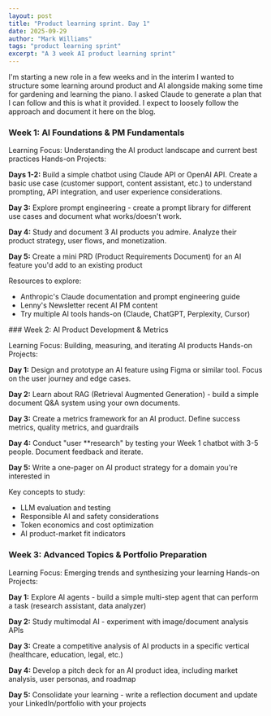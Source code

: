 ```yaml
---
layout: post
title: "Product learning sprint. Day 1"
date: 2025-09-29
author: "Mark Williams"
tags: "product learning sprint"
excerpt: "A 3 week AI product learning sprint"
---
```


I'm starting a new role in a few weeks and in the interim I wanted  to structure some learning around product and AI alongside making  some time for gardening and learning the piano. I asked Claude to  generate a plan that I can follow and this is what it provided. I expect to loosely follow the approach and document it here on the blog.


### Week 1: AI Foundations & PM Fundamentals

Learning Focus: Understanding the AI product landscape and current best practices
Hands-on Projects:

**Days 1-2:** Build a simple chatbot using Claude API or OpenAI API. Create a basic use case (customer support, content assistant, etc.) to understand prompting, API integration, and user experience considerations.

**Day 3:** Explore prompt engineering - create a prompt library for different use cases and document what works/doesn't work.

**Day 4:** Study and document 3 AI products you admire. Analyze their product strategy, user flows, and monetization.

**Day 5:** Create a mini PRD (Product Requirements Document) for an AI feature you'd add to an existing product

Resources to explore:

- Anthropic's Claude documentation and prompt engineering guide
- Lenny's Newsletter recent AI PM content
- Try multiple AI tools hands-on (Claude, ChatGPT, Perplexity, Cursor)


### Week 2: AI Product Development & Metrics

Learning Focus: Building, measuring, and iterating AI products
Hands-on Projects:

**Day 1:** Design and prototype an AI feature using Figma or similar tool. Focus on the user journey and edge cases.

**Day 2:** Learn about RAG (Retrieval Augmented Generation) - build a simple document Q&A system using your own documents.

**Day 3:** Create a metrics framework for an AI product. Define success metrics, quality metrics, and guardrails

**Day 4:** Conduct "user **research" by testing your Week 1 chatbot with 3-5 people. Document feedback and iterate.

**Day 5:** Write a one-pager on AI product strategy for a domain you're interested in

Key concepts to study:

- LLM evaluation and testing
- Responsible AI and safety considerations
- Token economics and cost optimization
- AI product-market fit indicators


### Week 3: Advanced Topics & Portfolio Preparation

Learning Focus: Emerging trends and synthesizing your learning
Hands-on Projects:

**Day 1:** Explore AI agents - build a simple multi-step agent that can perform a task (research assistant, data analyzer)

**Day 2:** Study multimodal AI - experiment with image/document analysis APIs

**Day 3:** Create a competitive analysis of AI products in a specific vertical (healthcare, education, legal, etc.)

**Day 4:** Develop a pitch deck for an AI product idea, including market analysis, user personas, and roadmap

**Day 5:** Consolidate your learning - write a reflection document and update your LinkedIn/portfolio with your projects

